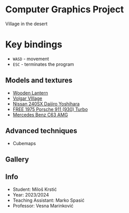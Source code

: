 # Computer Graphics Project
Village in the desert

# Key bindings
* `WASD` - movement
* `ESC` - terminates the program

## Models and textures
* [Wooden Lantern](https://sketchfab.com/3d-models/wooden-lantern-0ba0e8b0f07e40d9a8d33bd21fe20ca5)
* [Volgar VIllage](https://sketchfab.com/3d-models/volgar-village-ea38b75764834b77b791d51d49677cf2)
* [Nissan 240SX Daijiro Yoshihara](https://sketchfab.com/3d-models/nissan-240sx-daijiro-yoshihara-a71fff952c85453a99bb46078c30605b)
* [FREE 1975 Porsche 911 (930) Turbo](https://sketchfab.com/3d-models/free-1975-porsche-911-930-turbo-8568d9d14a994b9cae59499f0dbed21e)
* [Mercedes Benz C63 AMG](https://sketchfab.com/3d-models/mercedes-benz-c63-amg-bd16482806784419a6924754c1c13119)

## Advanced techniques
* Cubemaps

## Gallery

## Info
* Student: Miloš Krstić
* Year: 2023/2024
* Teaching Assistant: Marko Spasić
* Professor: Vesna Marinković